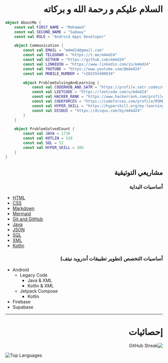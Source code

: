 <div dir="rtl">

# السلام عليكم و رحمة الله و بركاته

</div>

```kotlin
object AboutMe {
    const val FIRST_NAME = "Mohamed"
    const val SECOND_NAME = "Sadawy"
    const val ROLE = "Android Apps Developer"

    object Communication {
        const val EMAIL = "m4md24@gmail.com"
        const val TELEGRAM = "https://t.me/m4md24"
        const val GITHUB = "https://github.com/m4md24"
        const val LINKEDIN = "https://www.linkedin.com/in/m4md24"
        const val YOUTUBE = "https://www.youtube.com/@m4md24"
        const val MOBILE_NUMBER = "+201555400034"

        object ProblemSolvingAndLearning {
            const val CODERHUB_AND_SATR = "https://profile.satr.codes/m4md24/public/overview"
            const val LEETCODE = "https://leetcode.com/u/m4md24"
            const val HACKER_RANK = "https://www.hackerrank.com/profile/m4md24"
            const val CODEFORCES = "https://codeforces.com/profile/M3MD69"
            const val HYPER_SKILL = "https://hyperskill.org/my-learning/621065640"
            const val DISQUS = "https://disqus.com/by/m4md24"
        }
    }

    object ProblemSolvedCount {
        const val JAVA = 1736
        const val KOTLIN = 520
        const val SQL = 52
        const val HYPER_SKILL = 386
    }
}
```

<div dir="rtl">

## مشاريعي التوثيقية

### أساسيات البداية

</div>

- [HTML](https://github.com/m4md24/LearnHTML)
- [CSS](https://github.com/m4md24/LearnCSS)
- [Markdown](https://github.com/m4md24/LearnMarkdown)
- [Mermaid](https://github.com/m4md24/LearnMermaid)
- [Git and GitHub](https://github.com/m4md24/LearnGitAndGithub)
- [Java](https://github.com/m4md24/LearnJava)
- [JSON](https://github.com/m4md24/LearnJSON)
- [SQL](https://github.com/m4md24/LearnSQL)
- [XML](https://github.com/m4md24/LearnXML)
- [Kotlin](https://github.com/m4md24/LearnKotlin)

<div dir="rtl">

### أساسيات التخصص (تطوير تطبيقات أندرويد نيتف)

</div>

- Android
    - Legacy Code
        - Java & XML
        - Kotlin & XML
    - Jetpack Compose
        - Kotlin
- Firebase
- Supabase

---

<div dir="rtl">

# إحصائيات

![GitHub Streak](http://github-readme-streak-stats.herokuapp.com?user=m4md24&theme=android-dark&border_radius=0&locale=ar&card_width=600&card_height=200)

</div>

![Top Languages](https://github-readme-stats.vercel.app/api/top-langs/?username=m4md24&bg_color=00000000&border_color=00000000&&langs_count=10&layout=compact)